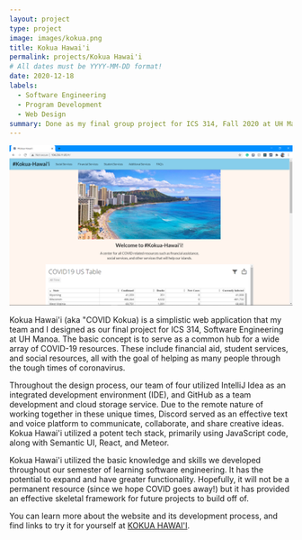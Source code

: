 ```yaml
---
layout: project
type: project
image: images/kokua.png
title: Kokua Hawai'i
permalink: projects/Kokua Hawai'i
# All dates must be YYYY-MM-DD format!
date: 2020-12-18
labels:
  - Software Engineering
  - Program Development
  - Web Design
summary: Done as my final group project for ICS 314, Fall 2020 at UH Manoa.
---
```


<div class="ui large rounded images">
  <img class="ui image" src="../images/kokua.png">
</div>

Kokua Hawai'i (aka "COVID Kokua) is a simplistic web application that my team and I designed as our final project for ICS 314, Software Engineering at UH Manoa. The basic concept is to serve as a common hub for a wide array of COVID-19 resources. These include financial aid, student services, and social resources, all with the goal of helping as many people through the tough times of coronavirus. 

Throughout the design process, our team of four utilized IntelliJ Idea as an integrated development environment (IDE), and GitHub as a team development and cloud storage service. Due to the remote nature of working together in these unique times, Discord served as an effective text and voice platform to communicate, collaborate, and share creative ideas. Kokua Hawai'i utilized a potent tech stack, primarily using JavaScript code, along with Semantic UI, React, and Meteor.

Kokua Hawai'i utilized the basic knowledge and skills we developed throughout our semester of learning software engineering. It has the potential to expand and have greater functionality. Hopefully, it will not be a permanent resource (since we hope COVID goes away!) but it has provided an effective skeletal framework for future projects to build off of.

You can learn more about the website and its development process, and find links to try it for yourself at [KOKUA HAWAI'I](https://covid-kokua.github.io/).
